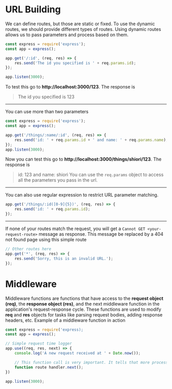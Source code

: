 # URL Building
We can define routes, but those are static or fixed.
To use the dynamic routes, we should provide different types of routes.
Using dynamic routes allows us to pass parameters and process based on them.
```js
const express = require('express');
const app = express();

app.get('/:id', (req, res) => {
    res.send('The id you specified is ' + req.params.id);
});

app.listen(3000);
```
To test this go to **http://localhost:3000/123**.
The response is
> The id you specified is 123
***
You can use more than two parameters
```js
const express = require('express');
const app = express();

app.get('/things/:name/:id', (req, res) => {
    res.send('id: ' + req.params.id + ' and name: ' + req.params.name);
});
app.listen(3000);
```
Now you can test this go to **http://localhost:3000/things/shiori/123**.
The response is
> id: 123 and name: shiori
You can use the `req.params` object to access all the parameters you pass in the url.
***
You can also use regular expression to restrict URL parameter matching.
```js
app.get('/things/:id([0-9]{5})', (req, res) => {
    res.send('id: ' + req.params.id);
});
```
***
If none of your routes match the request, you will get a `Cannot GET <your-request-route>` message as response. This message be replaced by a 404 not found page using this simple route
```js
// Other routes here
app.get('*', (req, res) => {
    res.send('Sorry, this is an invalid URL.');
});
```

# Middleware 
Middleware functions are functions that have access to the **request object (req)**, the **response object (res)**, and the next middleware function in the application's request-response cycle. These functions are used to modify **req** and  **res** objects for tasks like parsing request bodies, adding response headers, etc.
Example of a middleware function in action
```js
const express = require('express);
const app = express();

// Simple request time logger
app.use((req, res, next) => {
    console.log('A new request received at ' + Date.now());

    // This function call is very important. It tells that more processing is required for the current request and is in the next middleware
    function route handler.next();
})

app.listen(3000);
```